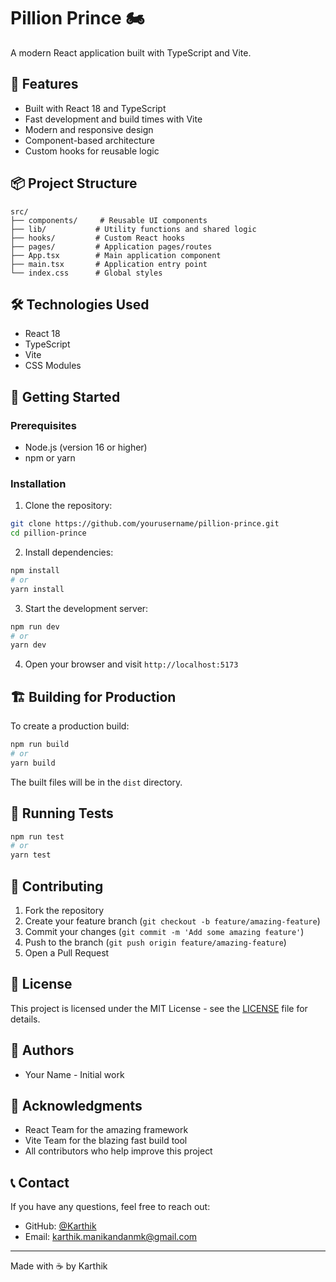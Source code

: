 # Pillion Prince 🏍️

A modern React application built with TypeScript and Vite.

## 🚀 Features

- Built with React 18 and TypeScript
- Fast development and build times with Vite
- Modern and responsive design
- Component-based architecture
- Custom hooks for reusable logic

## 📦 Project Structure

```
src/
├── components/     # Reusable UI components
├── lib/           # Utility functions and shared logic
├── hooks/         # Custom React hooks
├── pages/         # Application pages/routes
├── App.tsx        # Main application component
├── main.tsx       # Application entry point
└── index.css      # Global styles
```

## 🛠️ Technologies Used

- React 18
- TypeScript
- Vite
- CSS Modules

## 🚀 Getting Started

### Prerequisites

- Node.js (version 16 or higher)
- npm or yarn

### Installation

1. Clone the repository:
```bash
git clone https://github.com/yourusername/pillion-prince.git
cd pillion-prince
```

2. Install dependencies:
```bash
npm install
# or
yarn install
```

3. Start the development server:
```bash
npm run dev
# or
yarn dev
```

4. Open your browser and visit `http://localhost:5173`

## 🏗️ Building for Production

To create a production build:

```bash
npm run build
# or
yarn build
```

The built files will be in the `dist` directory.

## 🧪 Running Tests

```bash
npm run test
# or
yarn test
```

## 📝 Contributing

1. Fork the repository
2. Create your feature branch (`git checkout -b feature/amazing-feature`)
3. Commit your changes (`git commit -m 'Add some amazing feature'`)
4. Push to the branch (`git push origin feature/amazing-feature`)
5. Open a Pull Request

## 📄 License

This project is licensed under the MIT License - see the [LICENSE](LICENSE) file for details.

## 👥 Authors

- Your Name - Initial work

## 🙏 Acknowledgments

- React Team for the amazing framework
- Vite Team for the blazing fast build tool
- All contributors who help improve this project

## 📞 Contact

If you have any questions, feel free to reach out:

- GitHub: [@Karthik](https://github.com/Karthikxp)
- Email: karthik.manikandanmk@gmail.com

---

Made with ☕️ by Karthik
